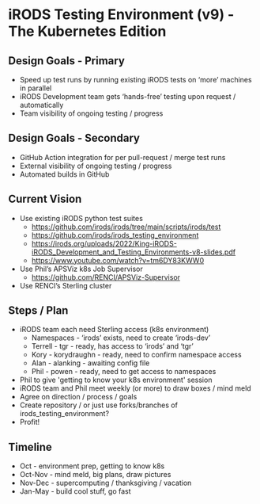 <!--
BSD 3-Clause All rights reserved.

SPDX-License-Identifier: BSD 3-Clause
-->

# iRODS Testing Environment (v9) - The Kubernetes Edition

## Design Goals - Primary
 - Speed up test runs by running existing iRODS tests on ‘more’ machines in parallel
 - iRODS Development team gets ‘hands-free’ testing upon request / automatically
 - Team visibility of ongoing testing / progress

## Design Goals - Secondary
 - GitHub Action integration for per pull-request / merge test runs
 - External visibility of ongoing testing / progress
 - Automated builds in GitHub

## Current Vision
 - Use existing iRODS python test suites
   - https://github.com/irods/irods/tree/main/scripts/irods/test
   - https://github.com/irods/irods_testing_environment
   - https://irods.org/uploads/2022/King-iRODS-iRODS_Development_and_Testing_Environments-v8-slides.pdf
   - https://www.youtube.com/watch?v=tm6DY83KWW0
 - Use Phil’s APSViz k8s Job Supervisor
   - https://github.com/RENCI/APSViz-Supervisor
 - Use RENCI’s Sterling cluster

## Steps / Plan
 - iRODS team each need Sterling access (k8s environment)
   - Namespaces - ‘irods’ exists, need to create ‘irods-dev’
   - Terrell - tgr - ready, has access to ‘irods’ and ‘tgr’
   - Kory - korydraughn - ready, need to confirm namespace access
   - Alan - alanking - awaiting config file
   - Phil - powen - ready, need to get access to namespaces
 - Phil to give 'getting to know your k8s environment' session
 - iRODS team and Phil meet weekly (or more) to draw boxes / mind meld
 - Agree on direction / process / goals
 - Create repository / or just use forks/branches of irods_testing_environment?
 - Profit!

## Timeline
 - Oct - environment prep, getting to know k8s
 - Oct-Nov - mind meld, big plans, draw pictures
 - Nov-Dec - supercomputing / thanksgiving / vacation
 - Jan-May - build cool stuff, go fast
